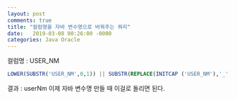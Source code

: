 ```yaml
---
layout: post
comments: true
title: "컬럼명을 자바 변수명으로 바꿔주는 쿼리"
date:   2019-03-08 00:26:00 -0000
categories: Java Oracle
---
```

컬럼명 : USER_NM

```sql
LOWER(SUBSTR('USER_NM',0,1)) || SUBSTR(REPLACE(INITCAP ('USER_NM'),'_',''), 2) 
```

결과 : userNm
이제 자바 변수명 만들 때 이걸로 돌리면 된다.